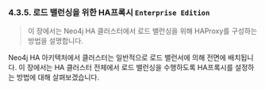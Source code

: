 ### 4.3.5. 로드 밸런싱을 위한 HA프록시 `Enterprise Edition`
> 이 장에서는 Neo4j HA 클러스터에서 로드 밸런싱을 위해 HAProxy를 구성하는 방법을 설명합니다.

Neo4j HA 아키텍처에서 클러스터는 일반적으로 로드 밸런서에 의해 전면에 배치됩니다. 이 장에서는 HA 클러스터 전체에서 로드 밸런싱을 수행하도록 HA프록시를 설정하는 방법에 대해 살펴보겠습니다.
